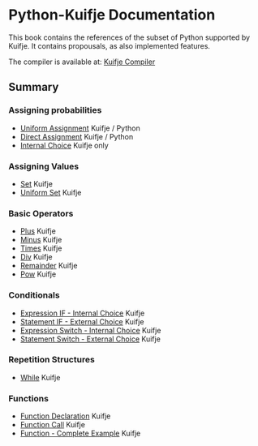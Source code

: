 # Python-Kuifje Documentation

This book contains the references of the subset of Python supported by Kuifje.
It contains propousals, as also implemented features.

The compiler is available at:
[Kuifje Compiler](https://github.com/gleisonsdm/kuifje-compiler)

## Summary

### Assigning probabilities

- [Uniform Assignment](https://github.com/gleisonsdm/Kuifje-Documentation/blob/pythonK/Chapter%2001/Uniform%20Assingment.md) Kuifje / Python
- [Direct Assignment](https://github.com/gleisonsdm/Kuifje-Documentation/blob/pythonK/Chapter%2001/Direct%20Assignment.md) Kuifje / Python
- [Internal Choice](https://github.com/gleisonsdm/Kuifje-Documentation/blob/pythonK/Chapter%2001/Internal%20Choice.md) Kuifje only

### Assigning Values
- [Set](https://github.com/gleisonsdm/Kuifje-Documentation/blob/pythonK/Chapter%2002/Set.md) Kuifje
- [Uniform Set](https://github.com/gleisonsdm/Kuifje-Documentation/blob/pythonK/Chapter%2002/Uniform%20Set.md) Kuifje

### Basic Operators
- [Plus](https://github.com/gleisonsdm/Kuifje-Documentation/blob/pythonK/Chapter%2003/Plus.md) Kuifje
- [Minus](https://github.com/gleisonsdm/Kuifje-Documentation/blob/pythonK/Chapter%2003/Minus.md) Kuifje
- [Times](https://github.com/gleisonsdm/Kuifje-Documentation/blob/pythonK/Chapter%2003/Times.md) Kuifje
- [Div](https://github.com/gleisonsdm/Kuifje-Documentation/blob/pythonK/Chapter%2003/Div.md) Kuifje
- [Remainder](https://github.com/gleisonsdm/Kuifje-Documentation/blob/pythonK/Chapter%2003/Remainder.md) Kuifje
- [Pow](https://github.com/gleisonsdm/Kuifje-Documentation/blob/pythonK/Chapter%2003/Pow.md) Kuifje

### Conditionals
- [Expression IF - Internal Choice](https://github.com/gleisonsdm/Kuifje-Documentation/blob/pythonK/Chapter%2004/Expression%20IF.md) Kuifje
- [Statement IF - External Choice](https://github.com/gleisonsdm/Kuifje-Documentation/blob/pythonK/Chapter%2004/Statement%20IF.md) Kuifje
- [Expression Switch - Internal Choice](https://github.com/gleisonsdm/Kuifje-Documentation/blob/pythonK/Chapter%2004/Expression%20Switch.md) Kuifje
- [Statement Switch - External Choice](https://github.com/gleisonsdm/Kuifje-Documentation/blob/pythonK/Chapter%2004/Statement%20Switch.md) Kuifje

### Repetition Structures
- [While](https://github.com/gleisonsdm/Kuifje-Documentation/blob/pythonK/Chapter%2005/While.md) Kuifje

### Functions
- [Function Declaration](https://github.com/gleisonsdm/Kuifje-Documentation/blob/pythonK/Chapter%2006/Function%20Declaration.md) Kuifje
- [Function Call](https://github.com/gleisonsdm/Kuifje-Documentation/blob/pythonK/Chapter%2006/Function%20Call.md) Kuifje
- [Function - Complete Example](https://github.com/gleisonsdm/Kuifje-Documentation/blob/pythonK/Chapter%2006/Function%20Complete.md) Kuifje

